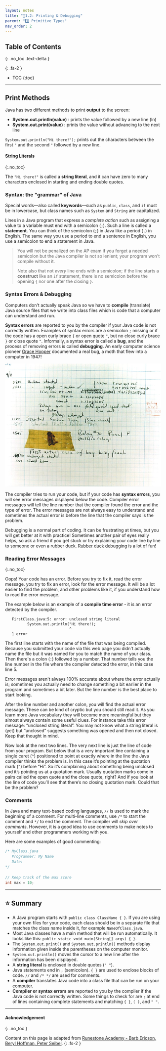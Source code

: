 ```yaml
---
layout: notes
title: "📓1.2: Printing & Debugging" 
parent: "1️⃣ Primitive Types"
nav_order: 2
---
```


## Table of Contents
{: .no_toc .text-delta }

{: .fs-2 }
- TOC
{:toc}

---

## Print Methods

Java has two different methods to print **output** to the screen:

- **System.out.println(value)** : prints the value followed by a new line (ln)
- **System.out.print(value)** : prints the value without advancing to the next line

``System.out.println("Hi there!");`` prints out the characters between the first ``"`` and the second ``"`` followed by a new line.  

#### String Literals
{:.no_toc}

The ``"Hi there!"`` is called a **string literal**, and it can have zero to many characters enclosed in starting and ending double quotes.

### Syntax: the "grammar" of Java
Special words—also called **keywords**—such as ``public``, ``class``, and ``if`` must be in lowercase, but class names such as ``System`` and ``String`` are capitalized. 

Lines in a Java program that express a _complete action_ such as assigning a value to a variable must end with a semicolon (``;``). Such a line is called a **statement**. You can think of the semicolon (``;``) in Java like a period (``.``) in English. The same way you use a period to end a sentence in English, you use a semicolon to end a statement in Java.  

> You will not be penalized on the AP exam if you forget a needed semicolon but the Java compiler is not so lenient; your program won't compile without it.
>
> Note also that not *every* line ends with a semicolon; if the line starts a **construct** like an `if` statement, there is no semicolon before the opening ``{`` nor one after the closing ``}``.

### Syntax Errors & Debugging
Computers don't actually speak Java so we have to **compile** (translate) Java source files that we write into class files which is code that a computer can understand and run. 

**Syntax errors** are reported to you by the compiler if your Java code is not correctly written. Examples of syntax errors are a semicolon ``;`` missing or if the code has a open curly brace ``{`` or open quote ``"``, but no close curly brace ``}`` or close quote ``"``. Informally, a syntax error is called a **bug**, and the process of removing errors is called **debugging**. An early computer science pioneer [Grace Hopper](https://en.wikipedia.org/wiki/Grace_Hopper) documented a real bug, a moth that flew into a computer in 1947!

![](firstbug.jpg)

The compiler tries to run your code, but if your code has **syntax errors**, you will see error messages displayed below the code. Compiler error messages will tell the line number that the compiler found the error and the type of error.  The error messages are not always easy to understand and sometimes the actual error is before the line that the compiler says is the problem.

Debugging is a normal part of coding. It can be frustrating at times, but you will get better at it with practice! Sometimes another pair of eyes really helps, so ask a friend if you get stuck or try explaining your code line by line to someone or even a rubber duck. [Rubber duck debugging](https://rubberduckdebugging.com/) is a lot of fun!

### Reading Error Messages
{:.no_toc}

Oops! Your code has an error. Before you try to fix it, read the error message.  you try to fix an error, look for the error
message. It will be a lot easier to find the problem, and other problems like it, if you
understand how to read the error message. 

The example below is an example of a **compile time error** - it is an
error detected by the compiler.

```
   FirstClass.java:5: error: unclosed string literal
          System.out.println("Hi there!);
                             ^
   1 error
```

The first line starts with the name of the file that was being compiled.
Because you submitted your code via this web page you didn't actually name
the file but it was named for you to match the name of your class. Then
there's a colon (``:``) followed by a number. That number tells you the line
number in the file where the compiler detected the error, in this case
line 5.

Error messages aren't always 100% accurate about where the error actually is;
sometimes you actually need to change something a bit earlier in the program
and sometimes a bit later. But the line number is the best place to start
looking.

After the line number and another colon, you will find the actual error message. These
can be kind of cryptic but you should still read it. As you learn more Java
vocabulary they will become more meaningful but they almost always contain
some useful clues. For instance take this error message: “unclosed string
literal”. You may not know what a string literal is (yet) but “unclosed”
suggests something was opened and then not closed. Keep that thought in mind.

Now look at the next two lines. The very next line is just the line of code
from your program. But below that is a very important line containing a
single caret (``^``) positioned to point at exactly where in the line the
Java compiler thinks the problem is. In this case it’s pointing at the
quotation mark (``”``) before “Hi”. So it’s complaining about something being
unclosed and it’s pointing us at a quotation mark. Usually quotation marks
come in pairs called the open quote and the close quote, right? And if you
look at the line of code you’ll see that there’s no closing quotation mark.
Could that be the problem? 

### Comments

In Java and many text-based coding languages, ``//`` is used to mark the
beginning of a comment. For multi-line comments, use ``/*`` to start the comment
and ``*/`` to end the comment. The compiler will _skip over comments_. However, it
is a good idea to use comments to make notes to yourself and other programmers
working with you. 

Here are some examples of good commenting:

```java
/* MyClass.java
   Programmer: My Name
   Date:
*/

// Keep track of the max score
int max = 10; 
```

---

## ⭐️ Summary

- A Java program starts with `public class ClassName { }`. If you are using your own files for your code, each class should be in a separate file that matches the class name inside it, for example `NameOfClass.java`.
- Most Java classes have a main method that will be run automatically. It looks like this: `public static void main(String[] args) { }`.
- The `System.out.print()` and `System.out.println()` methods display information given inside the parentheses on the computer monitor.
- `System.out.println()` moves the cursor to a new line after the information has been displayed.
- A **string literal** is enclosed in double quotes (`` " " ``).
- Java statements end in ``;`` (semicolon). ``{ }`` are used to enclose blocks of code. ``//`` and ``/* */`` are used for comments.
- A **compiler** translates Java code into a class file that can be run on your computer.
- **Compiler or syntax errors** are reported to you by the compiler if the Java code is not correctly written. Some things to check for are ``;`` at end of lines containing complete statements and matching ``{ }``, ``( )``, and ``" "``.


---

#### Acknowledgement
{: .no_toc }

Content on this page is adapted from [Runestone Academy - Barb Ericson, Beryl Hoffman, Peter Seibel](https://runestone.academy/ns/books/published/csawesome/index.html?mode=browsing).
{: .fs-2 }
